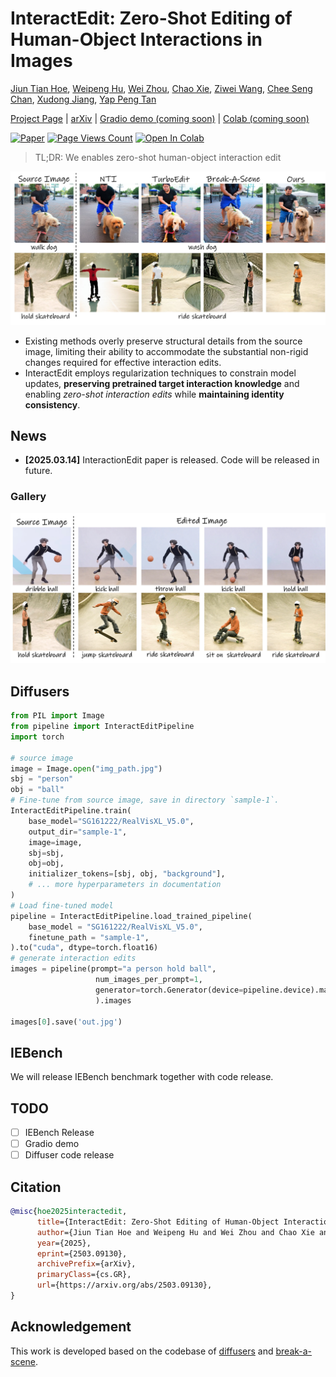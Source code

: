 # InteractEdit: Zero-Shot Editing of Human-Object Interactions in Images

[Jiun Tian Hoe](https://jiuntian.com/), 
[Weipeng Hu](https://scholar.google.com/citations?user=zo6ni_gAAAAJ), 
[Wei Zhou](https://scholar.google.com/citations?user=zo6ni_gAAAAJ), 
[Chao Xie](https://scholar.google.com/citations?user=zo6ni_gAAAAJ),
[Ziwei Wang](https://scholar.google.com/citations?user=zo6ni_gAAAAJ),
[Chee Seng Chan](http://cs-chan.com),
[Xudong Jiang](https://personal.ntu.edu.sg/exdjiang/),
[Yap Peng Tan](https://personal.ntu.edu.sg/eyptan/)


[Project Page](https://jiuntian.github.io/interactedit) |
 [arXiv](https://arxiv.org/abs/2503.09130) |
 [Gradio demo (coming soon)]() |
 [Colab (coming soon)]()
 <!-- [paper]() -->
 <!-- [Demo](https://huggingface.co/spaces/interactdiffusion/interactdiffusion) | -->
  <!-- [Video](https://www.youtube.com/watch?v=Uunzufq8m6Y) | -->

[![Paper](https://img.shields.io/badge/cs.CV-arxiv:2503.09130-B31B1B.svg)](https://arxiv.org/abs/2503.09130)
[![Page Views Count](https://badges.toozhao.com/badges/01JP3YKGCXP3GNAWN6PNJ2V5J0/green.svg)](https://badges.toozhao.com/stats/01JP3YKGCXP3GNAWN6PNJ2V5J0 "Get your own page views count badge on badges.toozhao.com")
[![Open In Colab](https://colab.research.google.com/assets/colab-badge.svg)](#)
<!-- [![Hugging Face](https://img.shields.io/badge/InteractDiffusion-%F0%9F%A4%97%20Hugging%20Face-blue)](https://huggingface.co/spaces/interactdiffusion/interactdiffusion) -->

> TL;DR: We enables zero-shot human-object interaction edit

![Teaser figure](docs/static/res/teaser.jpg)

- Existing methods overly preserve structural details from the source image, limiting their ability to accommodate the substantial non-rigid changes required for effective interaction edits.
- InteractEdit employs regularization techniques to constrain model updates, <b>preserving pretrained target interaction knowledge</b> and enabling <i>zero-shot interaction edits</i> while <b>maintaining identity consistency</b>.

## News

- **[2025.03.14]** InteractionEdit paper is released. Code will be released in future.


### Gallery
![sample](docs/static/res/sample.jpg)

## Diffusers
```python
from PIL import Image
from pipeline import InteractEditPipeline
import torch

# source image
image = Image.open("img_path.jpg")
sbj = "person"
obj = "ball"
# Fine-tune from source image, save in directory `sample-1`.
InteractEditPipeline.train(
    base_model="SG161222/RealVisXL_V5.0",
    output_dir="sample-1",
    image=image,
    sbj=sbj,
    obj=obj,
    initializer_tokens=[sbj, obj, "background"],
    # ... more hyperparameters in documentation
)
# Load fine-tuned model
pipeline = InteractEditPipeline.load_trained_pipeline(
    base_model = "SG161222/RealVisXL_V5.0",
    finetune_path = "sample-1",
).to("cuda", dtype=torch.float16)
# generate interaction edits 
images = pipeline(prompt="a person hold ball",
                   num_images_per_prompt=1,
                   generator=torch.Generator(device=pipeline.device).manual_seed(1234),
                   ).images

images[0].save('out.jpg')
```

## IEBench
We will release IEBench benchmark together with code release.

## TODO

- [ ] IEBench Release
- [ ] Gradio demo
- [ ] Diffuser code release

## Citation

```bibtex
@misc{hoe2025interactedit,
      title={InteractEdit: Zero-Shot Editing of Human-Object Interactions in Images}, 
      author={Jiun Tian Hoe and Weipeng Hu and Wei Zhou and Chao Xie and Ziwei Wang and Chee Seng Chan and Xudong Jiang and Yap-Peng Tan},
      year={2025},
      eprint={2503.09130},
      archivePrefix={arXiv},
      primaryClass={cs.GR},
      url={https://arxiv.org/abs/2503.09130}, 
}
```

## Acknowledgement

This work is developed based on the codebase of [diffusers](https://github.com/huggingface/diffusers) and [break-a-scene](https://github.com/google/break-a-scene).